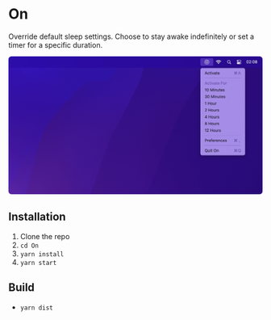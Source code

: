# On

Override default sleep settings. Choose to stay awake indefinitely or set a timer for a specific duration.

![Screenshot](./docs/assets/screenshot.jpg?raw=true)

## Installation
1. Clone the repo
2. `cd On`
3. `yarn install`
4. `yarn start`

## Build
- `yarn dist`